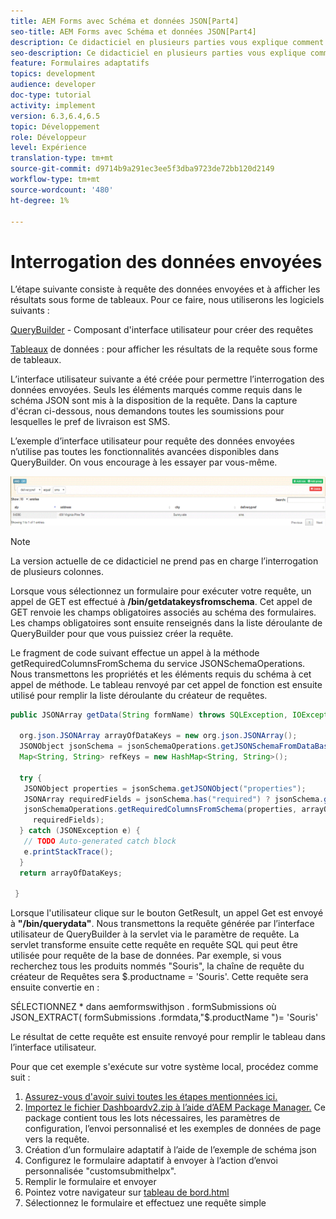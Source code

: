 ```yaml
---
title: AEM Forms avec Schéma et données JSON[Part4]
seo-title: AEM Forms avec Schéma et données JSON[Part4]
description: Ce didacticiel en plusieurs parties vous explique comment créer un formulaire adaptatif avec le schéma JSON et interroger les données envoyées.
seo-description: Ce didacticiel en plusieurs parties vous explique comment créer un formulaire adaptatif avec le schéma JSON et interroger les données envoyées.
feature: Formulaires adaptatifs
topics: development
audience: developer
doc-type: tutorial
activity: implement
version: 6.3,6.4,6.5
topic: Développement
role: Développeur
level: Expérience
translation-type: tm+mt
source-git-commit: d9714b9a291ec3ee5f3dba9723de72bb120d2149
workflow-type: tm+mt
source-wordcount: '480'
ht-degree: 1%

---
```



# Interrogation des données envoyées


L’étape suivante consiste à requête des données envoyées et à afficher les résultats sous forme de tableaux. Pour ce faire, nous utiliserons les logiciels suivants :

[QueryBuilder](https://querybuilder.js.org/)  - Composant d&#39;interface utilisateur pour créer des requêtes

[Tableaux](https://datatables.net/) de données : pour afficher les résultats de la requête sous forme de tableaux.

L’interface utilisateur suivante a été créée pour permettre l’interrogation des données envoyées. Seuls les éléments marqués comme requis dans le schéma JSON sont mis à la disposition de la requête. Dans la capture d&#39;écran ci-dessous, nous demandons toutes les soumissions pour lesquelles le pref de livraison est SMS.

L’exemple d’interface utilisateur pour requête des données envoyées n’utilise pas toutes les fonctionnalités avancées disponibles dans QueryBuilder. On vous encourage à les essayer par vous-même.

![querybuilder](assets/querybuilderui.gif)

>[!NOTE]
>
>La version actuelle de ce didacticiel ne prend pas en charge l’interrogation de plusieurs colonnes.

Lorsque vous sélectionnez un formulaire pour exécuter votre requête, un appel de GET est effectué à **/bin/getdatakeysfromschema**. Cet appel de GET renvoie les champs obligatoires associés au schéma des formulaires. Les champs obligatoires sont ensuite renseignés dans la liste déroulante de QueryBuilder pour que vous puissiez créer la requête.

Le fragment de code suivant effectue un appel à la méthode getRequiredColumnsFromSchema du service JSONSchemaOperations. Nous transmettons les propriétés et les éléments requis du schéma à cet appel de méthode. Le tableau renvoyé par cet appel de fonction est ensuite utilisé pour remplir la liste déroulante du créateur de requêtes.

```java
public JSONArray getData(String formName) throws SQLException, IOException {

  org.json.JSONArray arrayOfDataKeys = new org.json.JSONArray();
  JSONObject jsonSchema = jsonSchemaOperations.getJSONSchemaFromDataBase(formName);
  Map<String, String> refKeys = new HashMap<String, String>();

  try {
   JSONObject properties = jsonSchema.getJSONObject("properties");
   JSONArray requiredFields = jsonSchema.has("required") ? jsonSchema.getJSONArray("required") : null;
   jsonSchemaOperations.getRequiredColumnsFromSchema(properties, arrayOfDataKeys, "", jsonSchema, refKeys,
     requiredFields);
  } catch (JSONException e) {
   // TODO Auto-generated catch block
   e.printStackTrace();
  }
  return arrayOfDataKeys;

 }
```

Lorsque l&#39;utilisateur clique sur le bouton GetResult, un appel Get est envoyé à **&quot;/bin/querydata&quot;**. Nous transmettons la requête générée par l’interface utilisateur de QueryBuilder à la servlet via le paramètre de requête. La servlet transforme ensuite cette requête en requête SQL qui peut être utilisée pour requête de la base de données. Par exemple, si vous recherchez tous les produits nommés &quot;Souris&quot;, la chaîne de requête du créateur de Requêtes sera $.productname = &#39;Souris&#39;. Cette requête sera ensuite convertie en :

SÉLECTIONNEZ * dans aemformswithjson .  formSubmissions où JSON_EXTRACT( formSubmissions .formdata,&quot;$.productName &quot;)= &#39;Souris&#39;

Le résultat de cette requête est ensuite renvoyé pour remplir le tableau dans l’interface utilisateur.

Pour que cet exemple s&#39;exécute sur votre système local, procédez comme suit :

1. [Assurez-vous d&#39;avoir suivi toutes les étapes mentionnées ici.](part2.md)
1. [Importez le fichier Dashboardv2.zip à l’aide d’AEM Package Manager.](assets/dashboardv2.zip) Ce package contient tous les lots nécessaires, les paramètres de configuration, l’envoi personnalisé et les exemples de données de page vers la requête.
1. Création d’un formulaire adaptatif à l’aide de l’exemple de schéma json
1. Configurez le formulaire adaptatif à envoyer à l’action d’envoi personnalisée &quot;customsubmithelpx&quot;.
1. Remplir le formulaire et envoyer
1. Pointez votre navigateur sur [tableau de bord.html](http://localhost:4502/content/AemForms/dashboard.html)
1. Sélectionnez le formulaire et effectuez une requête simple

